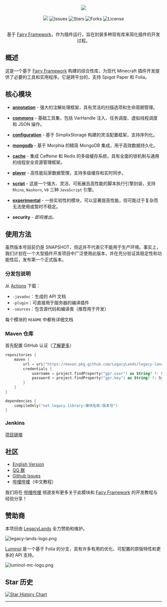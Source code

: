 <div align="center">
    <img src="./logo.png">
    <br /><br />
    <a href="https://app.codacy.com/gh/LegacyLands/legacy-lands-library/dashboard?utm_source=gh&utm_medium=referral&utm_content=&utm_campaign=Badge_grade"><img src="https://app.codacy.com/project/badge/Grade/cccd526f9bc94aaabc990dd65920cd21"/></a>
    <a><img alt="Issues" src="https://img.shields.io/github/issues/LegacyLands/legacy-lands-library"></a>
    <a><img alt="Stars" src="https://img.shields.io/github/stars/LegacyLands/legacy-lands-library"></a>
    <a><img alt="Forks" src="https://img.shields.io/github/forks/LegacyLands/legacy-lands-library"></a>
    <a><img alt="License" src="https://img.shields.io/github/license/LegacyLands/legacy-lands-library"></a>
    <br /><br />
    <p>基于 <a href="https://github.com/FairyProject/fairy" target="_blank">Fairy Framework</a>，作为插件运行，旨在封装多种现有库来简化插件的开发过程。</p>
</div>

## 概述

这是一个基于 [Fairy Framework](https://github.com/FairyProject/fairy) 构建的综合性库，为现代 Minecraft
插件开发提供了必要的工具和实用程序。它是跨平台的，支持 Spigot Paper 和 Folia。

## 核心模块

- [**annotation**](annotation/README_ZHCN.md) - 强大的注解处理框架，具有灵活的扫描选项和生命周期管理。
- [**commons**](commons/README_ZHCN.md) - 基础工具集，包括 VarHandle 注入、任务调度、虚拟线程调度和 JSON 操作。
- [**configuration**](configuration/README_ZHCN.md) - 基于 SimplixStorage 构建的灵活配置框架，支持序列化。
- [**mongodb**](mongodb/README_ZHCN.md) - 基于 Morphia 的精简 MongoDB 集成，用于高效数据持久化。
- [**cache**](cache/README_ZHCN.md) - 集成 Caffeine 和 Redis 的多级缓存系统，具有全面的锁机制与通用的线程安全资源管理框架。
- [**player**](player/README_ZHCN.md) - 高性能玩家数据管理，支持多级缓存和实时同步。
- [**script**](script/README_ZHCN.md) - 这是一个强大、灵活、可拓展且高性能的脚本执行引擎封装，支持 `Rhino`, `Nashorn`, `V8`
  三种 `JavaScript` 引擎。

- [**experimental**](experimental/README.md) - 一些实验性的模块，可以显著提高性能，但可能过于复杂而无法使用或暂时不稳定。


- **security** - *即将推出。*

## 使用方法

虽然版本号目前仍是 SNAPSHOT，但这并不代表它不能用于生产环境。事实上，我们计划在一个大型插件开发项目中广泛使用此版本，并在充分验证其稳定性和功能性后，发布第一个正式版本。

### 分发包说明

从 [Actions](https://github.com/LegacyLands/legacy-lands-library/actions) 下载：

- `-javadoc`：生成的 API 文档
- `-plugin`：可直接用于服务器的编译插件
- `-sources`：包含源代码和编译类（推荐用于开发）

每个模块的 `README` 中都有详细文档

### Maven 仓库

首先配置 GitHub
认证（[了解更多](https://docs.github.com/en/authentication/keeping-your-account-and-data-secure/managing-your-personal-access-tokens)）

```kotlin
repositories {
    maven {
        url = uri("https://maven.pkg.github.com/LegacyLands/legacy-lands-library")
        credentials {
            username = project.findProperty("gpr.user") as String? ?: System.getenv("USERNAME")
            password = project.findProperty("gpr.key") as String? ?: System.getenv("TOKEN")
        }
    }
}

dependencies {
    compileOnly("net.legacy.library:模块名称:版本号")
}
```

### Jenkins

[项目链接](http://129.226.219.222:8080/job/legacy-lands-library/)

## 社区

- [English Version](README.md)
- [QQ 群](http://qq.legacylands.cn)
- [Github Issues](https://github.com/LegacyLands/legacy-lands-library/issues)
- [哔哩哔哩](https://space.bilibili.com/1253128469)（中文教程）

我们将在 [哔哩哔哩](https://space.bilibili.com/1253128469)
频道发布更多关于此模块和 [Fairy Framework](https://github.com/FairyProject/fairy) 的开发教程与经验分享！

## 赞助商

本项目由 [LegacyLands](https://github.com/LegacyLands) 全力赞助和维护。

![legacy-lands-logo.png](./legacy-lands-logo.png)

[Luminol](https://github.com/LuminolMC/Luminol) 是一个基于 Folia 的分支，具有许多有用的优化、可配置的原版特性和更多的 API
支持。

![luminol-mc-logo.png](./luminol-mc-logo.png)

## Star 历史

[![Star History Chart](https://api.star-history.com/svg?repos=LegacyLands/legacy-lands-library&type=Date)](https://star-history.com/#LegacyLands/legacy-lands-library&Date)

---
